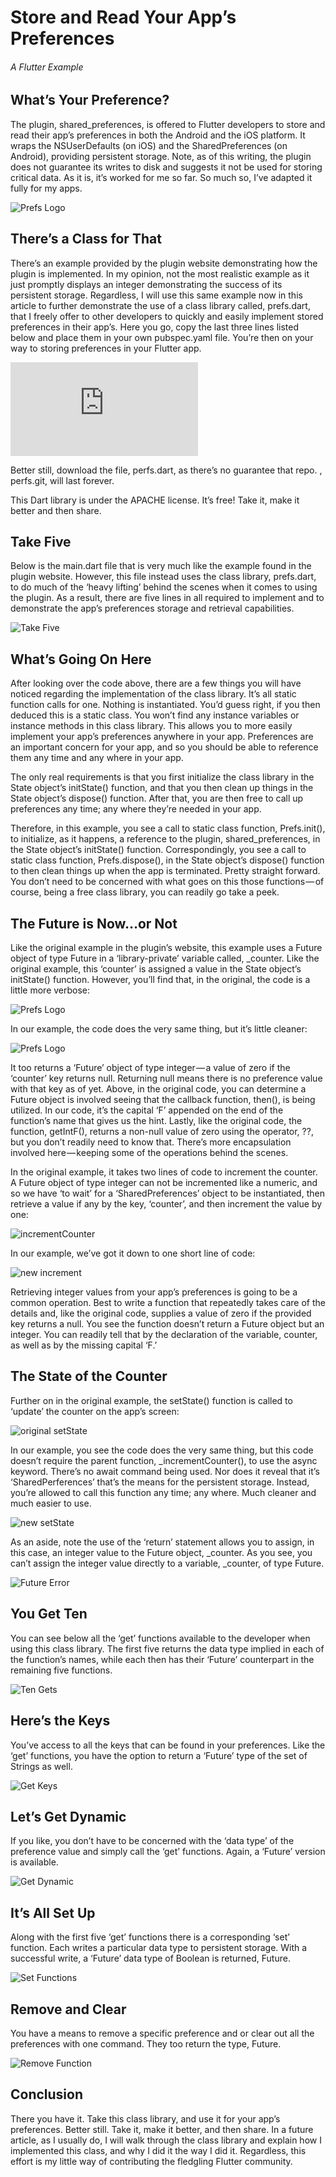 # Store and Read Your App’s Preferences
###### A Flutter Example

## What’s Your Preference?
The plugin, shared_preferences, is offered to Flutter developers to store and read their app’s 
preferences in both the Android and the iOS platform. It wraps the NSUserDefaults (on iOS) and 
the SharedPreferences (on Android), providing persistent storage. Note, as of this writing, 
the plugin does not guarantee its writes to disk and suggests it not be used for storing 
critical data. As it is, it’s worked for me so far. So much so, I’ve adapted it fully for my apps.

![Prefs Logo](test/images/01PrefsLogo.png)

## There’s a Class for That
There’s an example provided by the plugin website demonstrating how the plugin is implemented. 
In my opinion, not the most realistic example as it just promptly displays an integer demonstrating
 the success of its persistent storage. Regardless, I will use this same example now in this 
 article to further demonstrate the use of a class library called, prefs.dart, that I freely 
 offer to other developers to quickly and easily implement stored preferences in their app’s. 
 Here you go, copy the last three lines listed below and place them in your own pubspec.yaml file.
  You’re then on your way to storing preferences in your Flutter app.
  
![pubspec.yaml](https://gist.github.com/Andrious/452d230c0a2cbd1cd058a0fc3ab6d788.js)  
  
Better still, download the file, perfs.dart, as there’s no guarantee that repo.
, perfs.git, will last forever.

This Dart library is under the APACHE license. It’s free! Take it, make it better and then share.

## Take Five
Below is the main.dart file that is very much like the example found in the plugin website. 
However, this file instead uses the class library, prefs.dart, to do much of the ‘heavy lifting’
behind the scenes when it comes to using the plugin. As a result, there are five lines 
in all required to implement and to demonstrate the app’s preferences storage and 
retrieval capabilities.
 
![Take Five](test/images/02TakeFive.png) 

## What’s Going On Here
After looking over the code above, there are a few things you will have noticed regarding
 the implementation of the class library. It’s all static function calls for one. 
 Nothing is instantiated. You’d guess right, if you then deduced this is a static class. 
 You won’t find any instance variables or instance methods in this class library. 
 This allows you to more easily implement your app’s preferences anywhere in your app.
  Preferences are an important concern for your app, and so you should be able to reference
   them any time and any where in your app.
   
The only real requirements is that you first initialize the class library in 
the State object’s initState() function, and that you then clean up things 
in the State object’s dispose() function. After that, you are then free to 
call up preferences any time; any where they’re needed in your app.

Therefore, in this example, you see a call to static class function, 
Prefs.init(), to initialize, as it happens, a reference to the plugin, 
shared_preferences, in the State object’s initState() function. 
Correspondingly, you see a call to static class function, Prefs.dispose(), 
in the State object’s dispose() function to then clean things up when the 
app is terminated. Pretty straight forward. You don’t need to be concerned 
with what goes on this those functions — of course, being a free class library,
 you can readily go take a peek.
 
## The Future is Now…or Not
Like the original example in the plugin’s website, 
this example uses a Future object of type Future<int> in a ‘library-private’
 variable called, _counter. Like the original example, this ‘counter’ is 
 assigned a value in the State object’s initState() function. 
 However, you’ll find that, in the original, the code is a little more verbose:
 
![Prefs Logo](test/images/03InitPrefs.png) 
 
In our example, the code does the very same thing, but it’s little cleaner:

![Prefs Logo](test/images/04getIntF.png)  

It too returns a ‘Future’ object of type integer — a value of zero if the ‘counter’
key returns null. Returning null means there is no preference value with that
key as of yet. Above, in the original code, you can determine a Future object
is involved seeing that the callback function, then(), is being utilized. 
In our code, it’s the capital ‘F’ appended on the end of the function’s name 
that gives us the hint. Lastly, like the original code, the function, 
getIntF(), returns a non-null value of zero using the operator, ??, 
but you don’t readily need to know that. 
There’s more encapsulation involved here — keeping some of the operations 
behind the scenes.

In the original example, it takes two lines of code to increment the counter.
A Future object of type integer can not be incremented like a numeric, 
and so we have ‘to wait’ for a ‘SharedPreferences’ object to be instantiated, 
then retrieve a value if any by the key, ‘counter’, and then increment the value by one: 
   
![incrementCounter](test/images/05incrementCounter.png)     
   
In our example, we’ve got it down to one short line of code:

![new increment](test/images/06incrementCounter.png) 

Retrieving integer values from your app’s preferences is going to be a common operation.
Best to write a function that repeatedly takes care of the details and, 
like the original code, supplies a value of zero if the provided key returns a null.
You see the function doesn’t return a Future object but an integer.
You can readily tell that by the declaration of the variable, counter,
 as well as by the missing capital ‘F.’
 
## The State of the Counter
Further on in the original example, the setState() function is called
 to ‘update’ the counter on the app’s screen:    
 
![original setState](test/images/07incrementCounter.png)  
 
In our example, you see the code does the very same thing, but this code doesn’t 
require the parent function, _incrementCounter(), to use the async keyword. 
There’s no await command being used. Nor does it reveal that it’s 
‘SharedPerferences’ that’s the means for the persistent storage. 
Instead, you’re allowed to call this function any time; any where. 
Much cleaner and much easier to use.

![new setState](test/images/08incrementCounter.png)  

As an aside, note the use of the ‘return’ statement allows you to assign, in this case,
 an integer value to the Future object, _counter. 
 As you see, you can’t assign the integer value directly to a variable,
  _counter, of type Future<int>. 
  
![Future Error](test/images/09incrementCounter.png)    
  
## You Get Ten
You can see below all the ‘get’ functions available to the developer when using this class
 library. The first five returns the data type implied in each of the function’s names, 
 while each then has their ‘Future’ counterpart in the remaining five functions.  
 
![Ten Gets](test/images/10GetTen.png) 
 
## Here’s the Keys
You’ve access to all the keys that can be found in your preferences.
Like the ‘get’ functions, you have the option to return a ‘Future’ type 
of the set of Strings as well. 

![Get Keys](test/images/11getKeys.png) 

## Let’s Get Dynamic
If you like, you don’t have to be concerned with the ‘data type’ of the preference 
value and simply call the ‘get’ functions. Again, a ‘Future’ version is available.

![Get Dynamic](test/images/12getDynamic.png) 

## It’s All Set Up
Along with the first five ‘get’ functions there is a corresponding ‘set’ function.
Each writes a particular data type to persistent storage. 
With a successful write, a ‘Future’ data type of Boolean is returned, Future<bool>.

![Set Functions](test/images/13setUp.png) 

## Remove and Clear
You have a means to remove a specific preference and or clear out all the 
preferences with one command. They too return the type, Future<bool>.

![Remove Function](test/images/14remove.png) 

## Conclusion
There you have it. Take this class library, and use it for your app’s preferences.
Better still. Take it, make it better, and then share.
In a future article, as I usually do, I will walk through the class library and 
explain how I implemented this class, and why I did it the way I did it. 
Regardless, this effort is my little way of contributing the fledgling 
Flutter community.